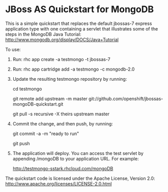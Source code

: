 JBoss AS Quickstart for MongoDB
===============================

This is a simple quickstart that replaces the default jbossas-7 express
application type with one containing a servlet that illustrates some of
the steps in the MongoDB Java Tutorial:
<http://www.mongodb.org/display/DOCS/Java+Tutorial>

To use:

1. Run: rhc app create -a testmongo -t jbossas-7
2. Run: rhc app cartridge add -a testmongo -c mongodb-2.0
3. Update the resulting testmongo repository by running:

    cd testmongo

    git remote add upstream -m master git://github.com/openshift/jbossas-mongoDB-quickstart.git

    git pull -s recursive -X theirs upstream master


4. Commit the change, and then push, by running:

    git commit -a -m "ready to run"

    git push

5. The application will deploy.  You can access the test servlet by
appending /mongoDB to your application URL. For example:

    <http://testmongo-sstark.rhcloud.com/mongoDB>

The quickstart code is licensed under the Apache License, Version 2.0:
<http://www.apache.org/licenses/LICENSE-2.0.html>

